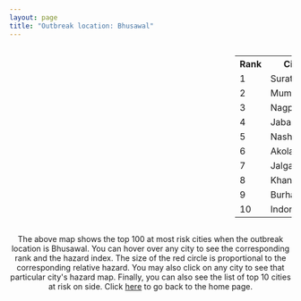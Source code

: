 ```yaml
---
layout: page
title: "Outbreak location: Bhusawal"
---
```

<div style="width: 100%; overflow: auto;">
<div style="width: 75%; float: left;">
<div id="mapid">
<script src="https://buda-magenta.github.io/hazard_map/load_map.js"></script>

<script>
var marker_outbreak = L.marker([20.993276, 75.839983],{"autoPan": true}).addTo(map); marker_outbreak.bindTooltip("Bhusawal").openTooltip();

var circle_1 = L.circle([21.170200, 72.831100], {"pane": "markerPane", "color": "red", "fill": true, "fillOpacity": 0.2, "fillRule": "evenodd", "lineCap": "round", "lineJoin": "round", "opacity": 1.0, "radius": 62291, "stroke": true, "weight": 3}).addTo(map);
circle_1.bindTooltip("Surat<br>rank: 1<br>hazard index: 0.062291")
circle_1.bindPopup('<a href="https://buda-magenta.github.io/hazard_map/Surat">Surat</a>')

var circle_2 = L.circle([19.075990, 72.877393], {"pane": "markerPane", "color": "red", "fill": true, "fillOpacity": 0.2, "fillRule": "evenodd", "lineCap": "round", "lineJoin": "round", "opacity": 1.0, "radius": 42933, "stroke": true, "weight": 3}).addTo(map);
circle_2.bindTooltip("Mumbai<br>rank: 2<br>hazard index: 0.042934")
circle_2.bindPopup('<a href="https://buda-magenta.github.io/hazard_map/Mumbai">Mumbai</a>')

var circle_3 = L.circle([21.149813, 79.082056], {"pane": "markerPane", "color": "red", "fill": true, "fillOpacity": 0.2, "fillRule": "evenodd", "lineCap": "round", "lineJoin": "round", "opacity": 1.0, "radius": 30026, "stroke": true, "weight": 3}).addTo(map);
circle_3.bindTooltip("Nagpur<br>rank: 3<br>hazard index: 0.030026")
circle_3.bindPopup('<a href="https://buda-magenta.github.io/hazard_map/Nagpur">Nagpur</a>')

var circle_4 = L.circle([23.160894, 79.949770], {"pane": "markerPane", "color": "red", "fill": true, "fillOpacity": 0.2, "fillRule": "evenodd", "lineCap": "round", "lineJoin": "round", "opacity": 1.0, "radius": 23343, "stroke": true, "weight": 3}).addTo(map);
circle_4.bindTooltip("Jabalpur<br>rank: 4<br>hazard index: 0.023343")
circle_4.bindPopup('<a href="https://buda-magenta.github.io/hazard_map/Jabalpur">Jabalpur</a>')

var circle_5 = L.circle([20.011247, 73.790236], {"pane": "markerPane", "color": "red", "fill": true, "fillOpacity": 0.2, "fillRule": "evenodd", "lineCap": "round", "lineJoin": "round", "opacity": 1.0, "radius": 21368, "stroke": true, "weight": 3}).addTo(map);
circle_5.bindTooltip("Nashik<br>rank: 5<br>hazard index: 0.021369")
circle_5.bindPopup('<a href="https://buda-magenta.github.io/hazard_map/Nashik">Nashik</a>')

var circle_6 = L.circle([20.761862, 77.192172], {"pane": "markerPane", "color": "red", "fill": true, "fillOpacity": 0.2, "fillRule": "evenodd", "lineCap": "round", "lineJoin": "round", "opacity": 1.0, "radius": 21257, "stroke": true, "weight": 3}).addTo(map);
circle_6.bindTooltip("Akola<br>rank: 6<br>hazard index: 0.021258")
circle_6.bindPopup('<a href="https://buda-magenta.github.io/hazard_map/Akola">Akola</a>')

var circle_7 = L.circle([20.843512, 75.525927], {"pane": "markerPane", "color": "red", "fill": true, "fillOpacity": 0.2, "fillRule": "evenodd", "lineCap": "round", "lineJoin": "round", "opacity": 1.0, "radius": 17505, "stroke": true, "weight": 3}).addTo(map);
circle_7.bindTooltip("Jalgaon<br>rank: 7<br>hazard index: 0.017505")
circle_7.bindPopup('<a href="https://buda-magenta.github.io/hazard_map/Jalgaon">Jalgaon</a>')

var circle_8 = L.circle([21.977864, 76.568828], {"pane": "markerPane", "color": "red", "fill": true, "fillOpacity": 0.2, "fillRule": "evenodd", "lineCap": "round", "lineJoin": "round", "opacity": 1.0, "radius": 17032, "stroke": true, "weight": 3}).addTo(map);
circle_8.bindTooltip("Khandwa<br>rank: 8<br>hazard index: 0.017033")
circle_8.bindPopup('<a href="https://buda-magenta.github.io/hazard_map/Khandwa">Khandwa</a>')

var circle_9 = L.circle([26.269722, 82.994425], {"pane": "markerPane", "color": "red", "fill": true, "fillOpacity": 0.2, "fillRule": "evenodd", "lineCap": "round", "lineJoin": "round", "opacity": 1.0, "radius": 15875, "stroke": true, "weight": 3}).addTo(map);
circle_9.bindTooltip("Burhanpur<br>rank: 9<br>hazard index: 0.015875")
circle_9.bindPopup('<a href="https://buda-magenta.github.io/hazard_map/Burhanpur">Burhanpur</a>')

var circle_10 = L.circle([22.720362, 75.868200], {"pane": "markerPane", "color": "red", "fill": true, "fillOpacity": 0.2, "fillRule": "evenodd", "lineCap": "round", "lineJoin": "round", "opacity": 1.0, "radius": 13903, "stroke": true, "weight": 3}).addTo(map);
circle_10.bindTooltip("Indore<br>rank: 10<br>hazard index: 0.013904")
circle_10.bindPopup('<a href="https://buda-magenta.github.io/hazard_map/Indore">Indore</a>')

var circle_11 = L.circle([18.521428, 73.854454], {"pane": "markerPane", "color": "red", "fill": true, "fillOpacity": 0.2, "fillRule": "evenodd", "lineCap": "round", "lineJoin": "round", "opacity": 1.0, "radius": 12588, "stroke": true, "weight": 3}).addTo(map);
circle_11.bindTooltip("Pune<br>rank: 11<br>hazard index: 0.012589")
circle_11.bindPopup('<a href="https://buda-magenta.github.io/hazard_map/Pune">Pune</a>')

var circle_12 = L.circle([20.030976, 79.358139], {"pane": "markerPane", "color": "red", "fill": true, "fillOpacity": 0.2, "fillRule": "evenodd", "lineCap": "round", "lineJoin": "round", "opacity": 1.0, "radius": 11111, "stroke": true, "weight": 3}).addTo(map);
circle_12.bindTooltip("Chandrapur<br>rank: 12<br>hazard index: 0.011111")
circle_12.bindPopup('<a href="https://buda-magenta.github.io/hazard_map/Chandrapur">Chandrapur</a>')

var circle_13 = L.circle([19.877263, 75.339024], {"pane": "markerPane", "color": "red", "fill": true, "fillOpacity": 0.2, "fillRule": "evenodd", "lineCap": "round", "lineJoin": "round", "opacity": 1.0, "radius": 8333, "stroke": true, "weight": 3}).addTo(map);
circle_13.bindTooltip("Aurangabad<br>rank: 13<br>hazard index: 0.008333")
circle_13.bindPopup('<a href="https://buda-magenta.github.io/hazard_map/Aurangabad">Aurangabad</a>')

var circle_14 = L.circle([21.154541, 77.644296], {"pane": "markerPane", "color": "red", "fill": true, "fillOpacity": 0.2, "fillRule": "evenodd", "lineCap": "round", "lineJoin": "round", "opacity": 1.0, "radius": 6972, "stroke": true, "weight": 3}).addTo(map);
circle_14.bindTooltip("Amravati<br>rank: 14<br>hazard index: 0.006972")
circle_14.bindPopup('<a href="https://buda-magenta.github.io/hazard_map/Amravati">Amravati</a>')

var circle_15 = L.circle([25.438130, 81.833800], {"pane": "markerPane", "color": "red", "fill": true, "fillOpacity": 0.2, "fillRule": "evenodd", "lineCap": "round", "lineJoin": "round", "opacity": 1.0, "radius": 6021, "stroke": true, "weight": 3}).addTo(map);
circle_15.bindTooltip("Allahabad<br>rank: 15<br>hazard index: 0.006022")
circle_15.bindPopup('<a href="https://buda-magenta.github.io/hazard_map/Allahabad">Allahabad</a>')

var circle_16 = L.circle([28.651718, 77.221939], {"pane": "markerPane", "color": "red", "fill": true, "fillOpacity": 0.2, "fillRule": "evenodd", "lineCap": "round", "lineJoin": "round", "opacity": 1.0, "radius": 5706, "stroke": true, "weight": 3}).addTo(map);
circle_16.bindTooltip("Delhi<br>rank: 16<br>hazard index: 0.005707")
circle_16.bindPopup('<a href="https://buda-magenta.github.io/hazard_map/Delhi">Delhi</a>')

var circle_17 = L.circle([19.194329, 72.970178], {"pane": "markerPane", "color": "red", "fill": true, "fillOpacity": 0.2, "fillRule": "evenodd", "lineCap": "round", "lineJoin": "round", "opacity": 1.0, "radius": 4777, "stroke": true, "weight": 3}).addTo(map);
circle_17.bindTooltip("Thane<br>rank: 17<br>hazard index: 0.004777")
circle_17.bindPopup('<a href="https://buda-magenta.github.io/hazard_map/Thane">Thane</a>')

var circle_18 = L.circle([22.297314, 73.194257], {"pane": "markerPane", "color": "red", "fill": true, "fillOpacity": 0.2, "fillRule": "evenodd", "lineCap": "round", "lineJoin": "round", "opacity": 1.0, "radius": 4075, "stroke": true, "weight": 3}).addTo(map);
circle_18.bindTooltip("Vadodara<br>rank: 18<br>hazard index: 0.004075")
circle_18.bindPopup('<a href="https://buda-magenta.github.io/hazard_map/Vadodara">Vadodara</a>')

var circle_19 = L.circle([20.825623, 78.613146], {"pane": "markerPane", "color": "red", "fill": true, "fillOpacity": 0.2, "fillRule": "evenodd", "lineCap": "round", "lineJoin": "round", "opacity": 1.0, "radius": 4032, "stroke": true, "weight": 3}).addTo(map);
circle_19.bindTooltip("Wardha<br>rank: 19<br>hazard index: 0.004033")
circle_19.bindPopup('<a href="https://buda-magenta.github.io/hazard_map/Wardha">Wardha</a>')

var circle_20 = L.circle([25.531031, 78.652689], {"pane": "markerPane", "color": "red", "fill": true, "fillOpacity": 0.2, "fillRule": "evenodd", "lineCap": "round", "lineJoin": "round", "opacity": 1.0, "radius": 3843, "stroke": true, "weight": 3}).addTo(map);
circle_20.bindTooltip("Jhansi<br>rank: 20<br>hazard index: 0.003843")
circle_20.bindPopup('<a href="https://buda-magenta.github.io/hazard_map/Jhansi">Jhansi</a>')

var circle_21 = L.circle([18.627929, 73.800983], {"pane": "markerPane", "color": "red", "fill": true, "fillOpacity": 0.2, "fillRule": "evenodd", "lineCap": "round", "lineJoin": "round", "opacity": 1.0, "radius": 3666, "stroke": true, "weight": 3}).addTo(map);
circle_21.bindTooltip("Pimpri Chinchwad<br>rank: 21<br>hazard index: 0.003667")
circle_21.bindPopup('<a href="https://buda-magenta.github.io/hazard_map/Pimpri_Chinchwad">Pimpri Chinchwad</a>')

var circle_22 = L.circle([20.259399, 76.976203], {"pane": "markerPane", "color": "red", "fill": true, "fillOpacity": 0.2, "fillRule": "evenodd", "lineCap": "round", "lineJoin": "round", "opacity": 1.0, "radius": 3340, "stroke": true, "weight": 3}).addTo(map);
circle_22.bindTooltip("Malegaon<br>rank: 22<br>hazard index: 0.003340")
circle_22.bindPopup('<a href="https://buda-magenta.github.io/hazard_map/Malegaon">Malegaon</a>')

var circle_23 = L.circle([23.021624, 72.579707], {"pane": "markerPane", "color": "red", "fill": true, "fillOpacity": 0.2, "fillRule": "evenodd", "lineCap": "round", "lineJoin": "round", "opacity": 1.0, "radius": 2996, "stroke": true, "weight": 3}).addTo(map);
circle_23.bindTooltip("Ahmedabad<br>rank: 23<br>hazard index: 0.002997")
circle_23.bindPopup('<a href="https://buda-magenta.github.io/hazard_map/Ahmedabad">Ahmedabad</a>')

var circle_24 = L.circle([22.541418, 88.357691], {"pane": "markerPane", "color": "red", "fill": true, "fillOpacity": 0.2, "fillRule": "evenodd", "lineCap": "round", "lineJoin": "round", "opacity": 1.0, "radius": 2456, "stroke": true, "weight": 3}).addTo(map);
circle_24.bindTooltip("Kolkata<br>rank: 24<br>hazard index: 0.002457")
circle_24.bindPopup('<a href="https://buda-magenta.github.io/hazard_map/Kolkata">Kolkata</a>')

var circle_25 = L.circle([19.918233, 75.868625], {"pane": "markerPane", "color": "red", "fill": true, "fillOpacity": 0.2, "fillRule": "evenodd", "lineCap": "round", "lineJoin": "round", "opacity": 1.0, "radius": 2303, "stroke": true, "weight": 3}).addTo(map);
circle_25.bindTooltip("Jalna<br>rank: 25<br>hazard index: 0.002304")
circle_25.bindPopup('<a href="https://buda-magenta.github.io/hazard_map/Jalna">Jalna</a>')

var circle_26 = L.circle([21.365999, 74.284004], {"pane": "markerPane", "color": "red", "fill": true, "fillOpacity": 0.2, "fillRule": "evenodd", "lineCap": "round", "lineJoin": "round", "opacity": 1.0, "radius": 2061, "stroke": true, "weight": 3}).addTo(map);
circle_26.bindTooltip("Nandurbar<br>rank: 26<br>hazard index: 0.002061")
circle_26.bindPopup('<a href="https://buda-magenta.github.io/hazard_map/Nandurbar">Nandurbar</a>')

var circle_27 = L.circle([25.335649, 83.007629], {"pane": "markerPane", "color": "red", "fill": true, "fillOpacity": 0.2, "fillRule": "evenodd", "lineCap": "round", "lineJoin": "round", "opacity": 1.0, "radius": 1959, "stroke": true, "weight": 3}).addTo(map);
circle_27.bindTooltip("Varanasi<br>rank: 27<br>hazard index: 0.001960")
circle_27.bindPopup('<a href="https://buda-magenta.github.io/hazard_map/Varanasi">Varanasi</a>')

var circle_28 = L.circle([23.258486, 77.401989], {"pane": "markerPane", "color": "red", "fill": true, "fillOpacity": 0.2, "fillRule": "evenodd", "lineCap": "round", "lineJoin": "round", "opacity": 1.0, "radius": 1880, "stroke": true, "weight": 3}).addTo(map);
circle_28.bindTooltip("Bhopal<br>rank: 28<br>hazard index: 0.001881")
circle_28.bindPopup('<a href="https://buda-magenta.github.io/hazard_map/Bhopal">Bhopal</a>')

var circle_29 = L.circle([24.500000, 81.000000], {"pane": "markerPane", "color": "red", "fill": true, "fillOpacity": 0.2, "fillRule": "evenodd", "lineCap": "round", "lineJoin": "round", "opacity": 1.0, "radius": 1582, "stroke": true, "weight": 3}).addTo(map);
circle_29.bindTooltip("Satna<br>rank: 29<br>hazard index: 0.001583")
circle_29.bindPopup('<a href="https://buda-magenta.github.io/hazard_map/Satna">Satna</a>')

var circle_30 = L.circle([21.237947, 81.633683], {"pane": "markerPane", "color": "red", "fill": true, "fillOpacity": 0.2, "fillRule": "evenodd", "lineCap": "round", "lineJoin": "round", "opacity": 1.0, "radius": 1421, "stroke": true, "weight": 3}).addTo(map);
circle_30.bindTooltip("Raipur<br>rank: 30<br>hazard index: 0.001421")
circle_30.bindPopup('<a href="https://buda-magenta.github.io/hazard_map/Raipur">Raipur</a>')

var circle_31 = L.circle([20.952407, 72.932383], {"pane": "markerPane", "color": "red", "fill": true, "fillOpacity": 0.2, "fillRule": "evenodd", "lineCap": "round", "lineJoin": "round", "opacity": 1.0, "radius": 1174, "stroke": true, "weight": 3}).addTo(map);
circle_31.bindTooltip("Navsari<br>rank: 31<br>hazard index: 0.001175")
circle_31.bindPopup('<a href="https://buda-magenta.github.io/hazard_map/Navsari">Navsari</a>')

var circle_32 = L.circle([21.818774, 75.606458], {"pane": "markerPane", "color": "red", "fill": true, "fillOpacity": 0.2, "fillRule": "evenodd", "lineCap": "round", "lineJoin": "round", "opacity": 1.0, "radius": 1103, "stroke": true, "weight": 3}).addTo(map);
circle_32.bindTooltip("Khargone<br>rank: 32<br>hazard index: 0.001103")
circle_32.bindPopup('<a href="https://buda-magenta.github.io/hazard_map/Khargone">Khargone</a>')

var circle_33 = L.circle([25.609324, 85.123525], {"pane": "markerPane", "color": "red", "fill": true, "fillOpacity": 0.2, "fillRule": "evenodd", "lineCap": "round", "lineJoin": "round", "opacity": 1.0, "radius": 1094, "stroke": true, "weight": 3}).addTo(map);
circle_33.bindTooltip("Patna<br>rank: 33<br>hazard index: 0.001095")
circle_33.bindPopup('<a href="https://buda-magenta.github.io/hazard_map/Patna">Patna</a>')

var circle_34 = L.circle([20.432402, 73.141172], {"pane": "markerPane", "color": "red", "fill": true, "fillOpacity": 0.2, "fillRule": "evenodd", "lineCap": "round", "lineJoin": "round", "opacity": 1.0, "radius": 954, "stroke": true, "weight": 3}).addTo(map);
circle_34.bindTooltip("Valsad<br>rank: 34<br>hazard index: 0.000954")
circle_34.bindPopup('<a href="https://buda-magenta.github.io/hazard_map/Valsad">Valsad</a>')

var circle_35 = L.circle([19.439885, 72.880383], {"pane": "markerPane", "color": "red", "fill": true, "fillOpacity": 0.2, "fillRule": "evenodd", "lineCap": "round", "lineJoin": "round", "opacity": 1.0, "radius": 831, "stroke": true, "weight": 3}).addTo(map);
circle_35.bindTooltip("Vasai<br>rank: 35<br>hazard index: 0.000832")
circle_35.bindPopup('<a href="https://buda-magenta.github.io/hazard_map/Vasai">Vasai</a>')

var circle_36 = L.circle([19.169335, 77.311013], {"pane": "markerPane", "color": "red", "fill": true, "fillOpacity": 0.2, "fillRule": "evenodd", "lineCap": "round", "lineJoin": "round", "opacity": 1.0, "radius": 830, "stroke": true, "weight": 3}).addTo(map);
circle_36.bindTooltip("Nanded Waghala<br>rank: 36<br>hazard index: 0.000830")
circle_36.bindPopup('<a href="https://buda-magenta.github.io/hazard_map/Nanded_Waghala">Nanded Waghala</a>')

var circle_37 = L.circle([26.148658, 85.340013], {"pane": "markerPane", "color": "red", "fill": true, "fillOpacity": 0.2, "fillRule": "evenodd", "lineCap": "round", "lineJoin": "round", "opacity": 1.0, "radius": 752, "stroke": true, "weight": 3}).addTo(map);
circle_37.bindTooltip("Muzaffarpur<br>rank: 37<br>hazard index: 0.000752")
circle_37.bindPopup('<a href="https://buda-magenta.github.io/hazard_map/Muzaffarpur">Muzaffarpur</a>')

var circle_38 = L.circle([27.175255, 78.009816], {"pane": "markerPane", "color": "red", "fill": true, "fillOpacity": 0.2, "fillRule": "evenodd", "lineCap": "round", "lineJoin": "round", "opacity": 1.0, "radius": 746, "stroke": true, "weight": 3}).addTo(map);
circle_38.bindTooltip("Agra<br>rank: 38<br>hazard index: 0.000747")
circle_38.bindPopup('<a href="https://buda-magenta.github.io/hazard_map/Agra">Agra</a>')

var circle_39 = L.circle([21.145629, 80.268387], {"pane": "markerPane", "color": "red", "fill": true, "fillOpacity": 0.2, "fillRule": "evenodd", "lineCap": "round", "lineJoin": "round", "opacity": 1.0, "radius": 613, "stroke": true, "weight": 3}).addTo(map);
circle_39.bindTooltip("Gondiya<br>rank: 39<br>hazard index: 0.000613")
circle_39.bindPopup('<a href="https://buda-magenta.github.io/hazard_map/Gondiya">Gondiya</a>')

var circle_40 = L.circle([19.250000, 74.750000], {"pane": "markerPane", "color": "red", "fill": true, "fillOpacity": 0.2, "fillRule": "evenodd", "lineCap": "round", "lineJoin": "round", "opacity": 1.0, "radius": 607, "stroke": true, "weight": 3}).addTo(map);
circle_40.bindTooltip("Ahmadnagar<br>rank: 40<br>hazard index: 0.000607")
circle_40.bindPopup('<a href="https://buda-magenta.github.io/hazard_map/Ahmadnagar">Ahmadnagar</a>')

var circle_41 = L.circle([20.266777, 85.843559], {"pane": "markerPane", "color": "red", "fill": true, "fillOpacity": 0.2, "fillRule": "evenodd", "lineCap": "round", "lineJoin": "round", "opacity": 1.0, "radius": 574, "stroke": true, "weight": 3}).addTo(map);
circle_41.bindTooltip("Bhubaneswar<br>rank: 41<br>hazard index: 0.000574")
circle_41.bindPopup('<a href="https://buda-magenta.github.io/hazard_map/Bhubaneswar">Bhubaneswar</a>')

var circle_42 = L.circle([19.290314, 76.602903], {"pane": "markerPane", "color": "red", "fill": true, "fillOpacity": 0.2, "fillRule": "evenodd", "lineCap": "round", "lineJoin": "round", "opacity": 1.0, "radius": 553, "stroke": true, "weight": 3}).addTo(map);
circle_42.bindTooltip("Parbhani<br>rank: 42<br>hazard index: 0.000553")
circle_42.bindPopup('<a href="https://buda-magenta.github.io/hazard_map/Parbhani">Parbhani</a>')

var circle_43 = L.circle([21.771884, 72.141645], {"pane": "markerPane", "color": "red", "fill": true, "fillOpacity": 0.2, "fillRule": "evenodd", "lineCap": "round", "lineJoin": "round", "opacity": 1.0, "radius": 552, "stroke": true, "weight": 3}).addTo(map);
circle_43.bindTooltip("Bhavnagar<br>rank: 43<br>hazard index: 0.000553")
circle_43.bindPopup('<a href="https://buda-magenta.github.io/hazard_map/Bhavnagar">Bhavnagar</a>')

var circle_44 = L.circle([19.261944, 73.194760], {"pane": "markerPane", "color": "red", "fill": true, "fillOpacity": 0.2, "fillRule": "evenodd", "lineCap": "round", "lineJoin": "round", "opacity": 1.0, "radius": 539, "stroke": true, "weight": 3}).addTo(map);
circle_44.bindTooltip("Ulhas Nagar<br>rank: 44<br>hazard index: 0.000539")
circle_44.bindPopup('<a href="https://buda-magenta.github.io/hazard_map/Ulhas_Nagar">Ulhas Nagar</a>')

var circle_45 = L.circle([19.794750, 75.077922], {"pane": "markerPane", "color": "red", "fill": true, "fillOpacity": 0.2, "fillRule": "evenodd", "lineCap": "round", "lineJoin": "round", "opacity": 1.0, "radius": 532, "stroke": true, "weight": 3}).addTo(map);
circle_45.bindTooltip("Gangapur<br>rank: 45<br>hazard index: 0.000532")
circle_45.bindPopup('<a href="https://buda-magenta.github.io/hazard_map/Gangapur">Gangapur</a>')

var circle_46 = L.circle([26.203725, 78.157363], {"pane": "markerPane", "color": "red", "fill": true, "fillOpacity": 0.2, "fillRule": "evenodd", "lineCap": "round", "lineJoin": "round", "opacity": 1.0, "radius": 498, "stroke": true, "weight": 3}).addTo(map);
circle_46.bindTooltip("Gwalior<br>rank: 46<br>hazard index: 0.000498")
circle_46.bindPopup('<a href="https://buda-magenta.github.io/hazard_map/Gwalior">Gwalior</a>')

var circle_47 = L.circle([15.398403, 73.812918], {"pane": "markerPane", "color": "red", "fill": true, "fillOpacity": 0.2, "fillRule": "evenodd", "lineCap": "round", "lineJoin": "round", "opacity": 1.0, "radius": 493, "stroke": true, "weight": 3}).addTo(map);
circle_47.bindTooltip("Vasco Da Gama<br>rank: 47<br>hazard index: 0.000494")
circle_47.bindPopup('<a href="https://buda-magenta.github.io/hazard_map/Vasco_Da_Gama">Vasco Da Gama</a>')

var circle_48 = L.circle([23.480592, 74.917790], {"pane": "markerPane", "color": "red", "fill": true, "fillOpacity": 0.2, "fillRule": "evenodd", "lineCap": "round", "lineJoin": "round", "opacity": 1.0, "radius": 489, "stroke": true, "weight": 3}).addTo(map);
circle_48.bindTooltip("Ratlam<br>rank: 48<br>hazard index: 0.000490")
circle_48.bindPopup('<a href="https://buda-magenta.github.io/hazard_map/Ratlam">Ratlam</a>')

var circle_49 = L.circle([12.979120, 77.591300], {"pane": "markerPane", "color": "red", "fill": true, "fillOpacity": 0.2, "fillRule": "evenodd", "lineCap": "round", "lineJoin": "round", "opacity": 1.0, "radius": 482, "stroke": true, "weight": 3}).addTo(map);
circle_49.bindTooltip("Bangalore<br>rank: 49<br>hazard index: 0.000483")
circle_49.bindPopup('<a href="https://buda-magenta.github.io/hazard_map/Bangalore">Bangalore</a>')

var circle_50 = L.circle([25.623400, 85.041700], {"pane": "markerPane", "color": "red", "fill": true, "fillOpacity": 0.2, "fillRule": "evenodd", "lineCap": "round", "lineJoin": "round", "opacity": 1.0, "radius": 458, "stroke": true, "weight": 3}).addTo(map);
circle_50.bindTooltip("Dinapur Nizamat<br>rank: 50<br>hazard index: 0.000459")
circle_50.bindPopup('<a href="https://buda-magenta.github.io/hazard_map/Dinapur_Nizamat">Dinapur Nizamat</a>')

var circle_51 = L.circle([24.197443, 82.666145], {"pane": "markerPane", "color": "red", "fill": true, "fillOpacity": 0.2, "fillRule": "evenodd", "lineCap": "round", "lineJoin": "round", "opacity": 1.0, "radius": 445, "stroke": true, "weight": 3}).addTo(map);
circle_51.bindTooltip("Singrauli<br>rank: 51<br>hazard index: 0.000446")
circle_51.bindPopup('<a href="https://buda-magenta.github.io/hazard_map/Singrauli">Singrauli</a>')

var circle_52 = L.circle([23.174597, 75.785142], {"pane": "markerPane", "color": "red", "fill": true, "fillOpacity": 0.2, "fillRule": "evenodd", "lineCap": "round", "lineJoin": "round", "opacity": 1.0, "radius": 424, "stroke": true, "weight": 3}).addTo(map);
circle_52.bindTooltip("Ujjain<br>rank: 52<br>hazard index: 0.000424")
circle_52.bindPopup('<a href="https://buda-magenta.github.io/hazard_map/Ujjain">Ujjain</a>')

var circle_53 = L.circle([17.388786, 78.461065], {"pane": "markerPane", "color": "red", "fill": true, "fillOpacity": 0.2, "fillRule": "evenodd", "lineCap": "round", "lineJoin": "round", "opacity": 1.0, "radius": 422, "stroke": true, "weight": 3}).addTo(map);
circle_53.bindTooltip("Hyderabad<br>rank: 53<br>hazard index: 0.000423")
circle_53.bindPopup('<a href="https://buda-magenta.github.io/hazard_map/Hyderabad">Hyderabad</a>')

var circle_54 = L.circle([26.460914, 80.321759], {"pane": "markerPane", "color": "red", "fill": true, "fillOpacity": 0.2, "fillRule": "evenodd", "lineCap": "round", "lineJoin": "round", "opacity": 1.0, "radius": 420, "stroke": true, "weight": 3}).addTo(map);
circle_54.bindTooltip("Kanpur<br>rank: 54<br>hazard index: 0.000421")
circle_54.bindPopup('<a href="https://buda-magenta.github.io/hazard_map/Kanpur">Kanpur</a>')

var circle_55 = L.circle([26.838100, 80.934600], {"pane": "markerPane", "color": "red", "fill": true, "fillOpacity": 0.2, "fillRule": "evenodd", "lineCap": "round", "lineJoin": "round", "opacity": 1.0, "radius": 419, "stroke": true, "weight": 3}).addTo(map);
circle_55.bindTooltip("Lucknow<br>rank: 55<br>hazard index: 0.000419")
circle_55.bindPopup('<a href="https://buda-magenta.github.io/hazard_map/Lucknow">Lucknow</a>')

var circle_56 = L.circle([27.209822, 79.048137], {"pane": "markerPane", "color": "red", "fill": true, "fillOpacity": 0.2, "fillRule": "evenodd", "lineCap": "round", "lineJoin": "round", "opacity": 1.0, "radius": 408, "stroke": true, "weight": 3}).addTo(map);
circle_56.bindTooltip("Mainpuri<br>rank: 56<br>hazard index: 0.000409")
circle_56.bindPopup('<a href="https://buda-magenta.github.io/hazard_map/Mainpuri">Mainpuri</a>')

var circle_57 = L.circle([26.671329, 83.364583], {"pane": "markerPane", "color": "red", "fill": true, "fillOpacity": 0.2, "fillRule": "evenodd", "lineCap": "round", "lineJoin": "round", "opacity": 1.0, "radius": 381, "stroke": true, "weight": 3}).addTo(map);
circle_57.bindTooltip("Gorakhpur<br>rank: 57<br>hazard index: 0.000381")
circle_57.bindPopup('<a href="https://buda-magenta.github.io/hazard_map/Gorakhpur">Gorakhpur</a>')

var circle_58 = L.circle([18.761516, 79.478785], {"pane": "markerPane", "color": "red", "fill": true, "fillOpacity": 0.2, "fillRule": "evenodd", "lineCap": "round", "lineJoin": "round", "opacity": 1.0, "radius": 374, "stroke": true, "weight": 3}).addTo(map);
circle_58.bindTooltip("Ramagundam<br>rank: 58<br>hazard index: 0.000374")
circle_58.bindPopup('<a href="https://buda-magenta.github.io/hazard_map/Ramagundam">Ramagundam</a>')

var circle_59 = L.circle([21.199035, 81.397955], {"pane": "markerPane", "color": "red", "fill": true, "fillOpacity": 0.2, "fillRule": "evenodd", "lineCap": "round", "lineJoin": "round", "opacity": 1.0, "radius": 368, "stroke": true, "weight": 3}).addTo(map);
circle_59.bindTooltip("Durg<br>rank: 59<br>hazard index: 0.000369")
circle_59.bindPopup('<a href="https://buda-magenta.github.io/hazard_map/Durg">Durg</a>')

var circle_60 = L.circle([20.475195, 78.742396], {"pane": "markerPane", "color": "red", "fill": true, "fillOpacity": 0.2, "fillRule": "evenodd", "lineCap": "round", "lineJoin": "round", "opacity": 1.0, "radius": 363, "stroke": true, "weight": 3}).addTo(map);
circle_60.bindTooltip("Hinganghat<br>rank: 60<br>hazard index: 0.000363")
circle_60.bindPopup('<a href="https://buda-magenta.github.io/hazard_map/Hinganghat">Hinganghat</a>')

var circle_61 = L.circle([23.000000, 76.166667], {"pane": "markerPane", "color": "red", "fill": true, "fillOpacity": 0.2, "fillRule": "evenodd", "lineCap": "round", "lineJoin": "round", "opacity": 1.0, "radius": 354, "stroke": true, "weight": 3}).addTo(map);
circle_61.bindTooltip("Dewas<br>rank: 61<br>hazard index: 0.000354")
circle_61.bindPopup('<a href="https://buda-magenta.github.io/hazard_map/Dewas">Dewas</a>')

var circle_62 = L.circle([22.801519, 86.202958], {"pane": "markerPane", "color": "red", "fill": true, "fillOpacity": 0.2, "fillRule": "evenodd", "lineCap": "round", "lineJoin": "round", "opacity": 1.0, "radius": 353, "stroke": true, "weight": 3}).addTo(map);
circle_62.bindTooltip("Jamshedpur<br>rank: 62<br>hazard index: 0.000354")
circle_62.bindPopup('<a href="https://buda-magenta.github.io/hazard_map/Jamshedpur">Jamshedpur</a>')

var circle_63 = L.circle([21.879616, 77.875681], {"pane": "markerPane", "color": "red", "fill": true, "fillOpacity": 0.2, "fillRule": "evenodd", "lineCap": "round", "lineJoin": "round", "opacity": 1.0, "radius": 347, "stroke": true, "weight": 3}).addTo(map);
circle_63.bindTooltip("Betul<br>rank: 63<br>hazard index: 0.000347")
circle_63.bindPopup('<a href="https://buda-magenta.github.io/hazard_map/Betul">Betul</a>')

var circle_64 = L.circle([23.833962, 80.392456], {"pane": "markerPane", "color": "red", "fill": true, "fillOpacity": 0.2, "fillRule": "evenodd", "lineCap": "round", "lineJoin": "round", "opacity": 1.0, "radius": 344, "stroke": true, "weight": 3}).addTo(map);
circle_64.bindTooltip("Murwara<br>rank: 64<br>hazard index: 0.000345")
circle_64.bindPopup('<a href="https://buda-magenta.github.io/hazard_map/Murwara">Murwara</a>')

var circle_65 = L.circle([21.750000, 73.000000], {"pane": "markerPane", "color": "red", "fill": true, "fillOpacity": 0.2, "fillRule": "evenodd", "lineCap": "round", "lineJoin": "round", "opacity": 1.0, "radius": 341, "stroke": true, "weight": 3}).addTo(map);
circle_65.bindTooltip("Bharuch<br>rank: 65<br>hazard index: 0.000342")
circle_65.bindPopup('<a href="https://buda-magenta.github.io/hazard_map/Bharuch">Bharuch</a>')

var circle_66 = L.circle([22.689507, 72.871520], {"pane": "markerPane", "color": "red", "fill": true, "fillOpacity": 0.2, "fillRule": "evenodd", "lineCap": "round", "lineJoin": "round", "opacity": 1.0, "radius": 341, "stroke": true, "weight": 3}).addTo(map);
circle_66.bindTooltip("Nadiad<br>rank: 66<br>hazard index: 0.000341")
circle_66.bindPopup('<a href="https://buda-magenta.github.io/hazard_map/Nadiad">Nadiad</a>')

var circle_67 = L.circle([22.558499, 72.962563], {"pane": "markerPane", "color": "red", "fill": true, "fillOpacity": 0.2, "fillRule": "evenodd", "lineCap": "round", "lineJoin": "round", "opacity": 1.0, "radius": 318, "stroke": true, "weight": 3}).addTo(map);
circle_67.bindTooltip("Anand<br>rank: 67<br>hazard index: 0.000319")
circle_67.bindPopup('<a href="https://buda-magenta.github.io/hazard_map/Anand">Anand</a>')

var circle_68 = L.circle([19.143607, 73.295535], {"pane": "markerPane", "color": "red", "fill": true, "fillOpacity": 0.2, "fillRule": "evenodd", "lineCap": "round", "lineJoin": "round", "opacity": 1.0, "radius": 313, "stroke": true, "weight": 3}).addTo(map);
circle_68.bindTooltip("Ambarnath<br>rank: 68<br>hazard index: 0.000313")
circle_68.bindPopup('<a href="https://buda-magenta.github.io/hazard_map/Ambarnath">Ambarnath</a>')

var circle_69 = L.circle([13.083694, 80.270186], {"pane": "markerPane", "color": "red", "fill": true, "fillOpacity": 0.2, "fillRule": "evenodd", "lineCap": "round", "lineJoin": "round", "opacity": 1.0, "radius": 310, "stroke": true, "weight": 3}).addTo(map);
circle_69.bindTooltip("Chennai<br>rank: 69<br>hazard index: 0.000310")
circle_69.bindPopup('<a href="https://buda-magenta.github.io/hazard_map/Chennai">Chennai</a>')

var circle_70 = L.circle([20.972740, 80.691555], {"pane": "markerPane", "color": "red", "fill": true, "fillOpacity": 0.2, "fillRule": "evenodd", "lineCap": "round", "lineJoin": "round", "opacity": 1.0, "radius": 306, "stroke": true, "weight": 3}).addTo(map);
circle_70.bindTooltip("Rajnandgaon<br>rank: 70<br>hazard index: 0.000306")
circle_70.bindPopup('<a href="https://buda-magenta.github.io/hazard_map/Rajnandgaon">Rajnandgaon</a>')

var circle_71 = L.circle([25.280733, 83.125128], {"pane": "markerPane", "color": "red", "fill": true, "fillOpacity": 0.2, "fillRule": "evenodd", "lineCap": "round", "lineJoin": "round", "opacity": 1.0, "radius": 300, "stroke": true, "weight": 3}).addTo(map);
circle_71.bindTooltip("Mughal Sarai<br>rank: 71<br>hazard index: 0.000300")
circle_71.bindPopup('<a href="https://buda-magenta.github.io/hazard_map/Mughal_Sarai">Mughal Sarai</a>')

var circle_72 = L.circle([17.849907, 75.276320], {"pane": "markerPane", "color": "red", "fill": true, "fillOpacity": 0.2, "fillRule": "evenodd", "lineCap": "round", "lineJoin": "round", "opacity": 1.0, "radius": 264, "stroke": true, "weight": 3}).addTo(map);
circle_72.bindTooltip("Solapur<br>rank: 72<br>hazard index: 0.000265")
circle_72.bindPopup('<a href="https://buda-magenta.github.io/hazard_map/Solapur">Solapur</a>')

var circle_73 = L.circle([25.562071, 84.015672], {"pane": "markerPane", "color": "red", "fill": true, "fillOpacity": 0.2, "fillRule": "evenodd", "lineCap": "round", "lineJoin": "round", "opacity": 1.0, "radius": 262, "stroke": true, "weight": 3}).addTo(map);
circle_73.bindTooltip("Buxar<br>rank: 73<br>hazard index: 0.000262")
circle_73.bindPopup('<a href="https://buda-magenta.github.io/hazard_map/Buxar">Buxar</a>')

var circle_74 = L.circle([19.295200, 72.854400], {"pane": "markerPane", "color": "red", "fill": true, "fillOpacity": 0.2, "fillRule": "evenodd", "lineCap": "round", "lineJoin": "round", "opacity": 1.0, "radius": 260, "stroke": true, "weight": 3}).addTo(map);
circle_74.bindTooltip("Mira-Bhayandar<br>rank: 74<br>hazard index: 0.000260")
circle_74.bindPopup('<a href="https://buda-magenta.github.io/hazard_map/Mira-Bhayandar">Mira-Bhayandar</a>')

var circle_75 = L.circle([30.733442, 76.779714], {"pane": "markerPane", "color": "red", "fill": true, "fillOpacity": 0.2, "fillRule": "evenodd", "lineCap": "round", "lineJoin": "round", "opacity": 1.0, "radius": 256, "stroke": true, "weight": 3}).addTo(map);
circle_75.bindTooltip("Chandigarh<br>rank: 75<br>hazard index: 0.000256")
circle_75.bindPopup('<a href="https://buda-magenta.github.io/hazard_map/Chandigarh">Chandigarh</a>')

var circle_76 = L.circle([16.850253, 74.594888], {"pane": "markerPane", "color": "red", "fill": true, "fillOpacity": 0.2, "fillRule": "evenodd", "lineCap": "round", "lineJoin": "round", "opacity": 1.0, "radius": 248, "stroke": true, "weight": 3}).addTo(map);
circle_76.bindTooltip("Sangli<br>rank: 76<br>hazard index: 0.000249")
circle_76.bindPopup('<a href="https://buda-magenta.github.io/hazard_map/Sangli">Sangli</a>')

var circle_77 = L.circle([23.122634, 83.198189], {"pane": "markerPane", "color": "red", "fill": true, "fillOpacity": 0.2, "fillRule": "evenodd", "lineCap": "round", "lineJoin": "round", "opacity": 1.0, "radius": 241, "stroke": true, "weight": 3}).addTo(map);
circle_77.bindTooltip("Ambikapur<br>rank: 77<br>hazard index: 0.000241")
circle_77.bindPopup('<a href="https://buda-magenta.github.io/hazard_map/Ambikapur">Ambikapur</a>')

var circle_78 = L.circle([24.935635, 82.647701], {"pane": "markerPane", "color": "red", "fill": true, "fillOpacity": 0.2, "fillRule": "evenodd", "lineCap": "round", "lineJoin": "round", "opacity": 1.0, "radius": 239, "stroke": true, "weight": 3}).addTo(map);
circle_78.bindTooltip("Mirzapur<br>rank: 78<br>hazard index: 0.000240")
circle_78.bindPopup('<a href="https://buda-magenta.github.io/hazard_map/Mirzapur">Mirzapur</a>')

var circle_79 = L.circle([22.383333, 82.133333], {"pane": "markerPane", "color": "red", "fill": true, "fillOpacity": 0.2, "fillRule": "evenodd", "lineCap": "round", "lineJoin": "round", "opacity": 1.0, "radius": 235, "stroke": true, "weight": 3}).addTo(map);
circle_79.bindTooltip("Bilaspur<br>rank: 79<br>hazard index: 0.000236")
circle_79.bindPopup('<a href="https://buda-magenta.github.io/hazard_map/Bilaspur">Bilaspur</a>')

var circle_80 = L.circle([25.954628, 83.647350], {"pane": "markerPane", "color": "red", "fill": true, "fillOpacity": 0.2, "fillRule": "evenodd", "lineCap": "round", "lineJoin": "round", "opacity": 1.0, "radius": 226, "stroke": true, "weight": 3}).addTo(map);
circle_80.bindTooltip("Maunath Bhanjan<br>rank: 80<br>hazard index: 0.000227")
circle_80.bindPopup('<a href="https://buda-magenta.github.io/hazard_map/Maunath_Bhanjan">Maunath Bhanjan</a>')

var circle_81 = L.circle([17.636129, 74.298278], {"pane": "markerPane", "color": "red", "fill": true, "fillOpacity": 0.2, "fillRule": "evenodd", "lineCap": "round", "lineJoin": "round", "opacity": 1.0, "radius": 223, "stroke": true, "weight": 3}).addTo(map);
circle_81.bindTooltip("Satara<br>rank: 81<br>hazard index: 0.000223")
circle_81.bindPopup('<a href="https://buda-magenta.github.io/hazard_map/Satara">Satara</a>')

var circle_82 = L.circle([24.759267, 81.655000], {"pane": "markerPane", "color": "red", "fill": true, "fillOpacity": 0.2, "fillRule": "evenodd", "lineCap": "round", "lineJoin": "round", "opacity": 1.0, "radius": 208, "stroke": true, "weight": 3}).addTo(map);
circle_82.bindTooltip("Rewa<br>rank: 82<br>hazard index: 0.000208")
circle_82.bindPopup('<a href="https://buda-magenta.github.io/hazard_map/Rewa">Rewa</a>')

var circle_83 = L.circle([19.362531, 73.078475], {"pane": "markerPane", "color": "red", "fill": true, "fillOpacity": 0.2, "fillRule": "evenodd", "lineCap": "round", "lineJoin": "round", "opacity": 1.0, "radius": 207, "stroke": true, "weight": 3}).addTo(map);
circle_83.bindTooltip("Bhiwandi<br>rank: 83<br>hazard index: 0.000208")
circle_83.bindPopup('<a href="https://buda-magenta.github.io/hazard_map/Bhiwandi">Bhiwandi</a>')

var circle_84 = L.circle([12.869810, 74.843008], {"pane": "markerPane", "color": "red", "fill": true, "fillOpacity": 0.2, "fillRule": "evenodd", "lineCap": "round", "lineJoin": "round", "opacity": 1.0, "radius": 206, "stroke": true, "weight": 3}).addTo(map);
circle_84.bindTooltip("Mangalore<br>rank: 84<br>hazard index: 0.000206")
circle_84.bindPopup('<a href="https://buda-magenta.github.io/hazard_map/Mangalore">Mangalore</a>')

var circle_85 = L.circle([25.623457, 84.596839], {"pane": "markerPane", "color": "red", "fill": true, "fillOpacity": 0.2, "fillRule": "evenodd", "lineCap": "round", "lineJoin": "round", "opacity": 1.0, "radius": 195, "stroke": true, "weight": 3}).addTo(map);
circle_85.bindTooltip("Arrah<br>rank: 85<br>hazard index: 0.000195")
circle_85.bindPopup('<a href="https://buda-magenta.github.io/hazard_map/Arrah">Arrah</a>')

var circle_86 = L.circle([22.778500, 73.624516], {"pane": "markerPane", "color": "red", "fill": true, "fillOpacity": 0.2, "fillRule": "evenodd", "lineCap": "round", "lineJoin": "round", "opacity": 1.0, "radius": 194, "stroke": true, "weight": 3}).addTo(map);
circle_86.bindTooltip("Godhra<br>rank: 86<br>hazard index: 0.000195")
circle_86.bindPopup('<a href="https://buda-magenta.github.io/hazard_map/Godhra">Godhra</a>')

var circle_87 = L.circle([25.196826, 76.000893], {"pane": "markerPane", "color": "red", "fill": true, "fillOpacity": 0.2, "fillRule": "evenodd", "lineCap": "round", "lineJoin": "round", "opacity": 1.0, "radius": 184, "stroke": true, "weight": 3}).addTo(map);
circle_87.bindTooltip("Kota<br>rank: 87<br>hazard index: 0.000185")
circle_87.bindPopup('<a href="https://buda-magenta.github.io/hazard_map/Kota">Kota</a>')

var circle_88 = L.circle([20.166670, 79.172114], {"pane": "markerPane", "color": "red", "fill": true, "fillOpacity": 0.2, "fillRule": "evenodd", "lineCap": "round", "lineJoin": "round", "opacity": 1.0, "radius": 183, "stroke": true, "weight": 3}).addTo(map);
circle_88.bindTooltip("Bhadravati<br>rank: 88<br>hazard index: 0.000184")
circle_88.bindPopup('<a href="https://buda-magenta.github.io/hazard_map/Bhadravati">Bhadravati</a>')

var circle_89 = L.circle([21.200996, 81.335426], {"pane": "markerPane", "color": "red", "fill": true, "fillOpacity": 0.2, "fillRule": "evenodd", "lineCap": "round", "lineJoin": "round", "opacity": 1.0, "radius": 182, "stroke": true, "weight": 3}).addTo(map);
circle_89.bindTooltip("Bhilai Nagar<br>rank: 89<br>hazard index: 0.000182")
circle_89.bindPopup('<a href="https://buda-magenta.github.io/hazard_map/Bhilai_Nagar">Bhilai Nagar</a>')

var circle_90 = L.circle([26.915458, 75.818982], {"pane": "markerPane", "color": "red", "fill": true, "fillOpacity": 0.2, "fillRule": "evenodd", "lineCap": "round", "lineJoin": "round", "opacity": 1.0, "radius": 181, "stroke": true, "weight": 3}).addTo(map);
circle_90.bindTooltip("Jaipur<br>rank: 90<br>hazard index: 0.000182")
circle_90.bindPopup('<a href="https://buda-magenta.github.io/hazard_map/Jaipur">Jaipur</a>')

var circle_91 = L.circle([23.750000, 79.583333], {"pane": "markerPane", "color": "red", "fill": true, "fillOpacity": 0.2, "fillRule": "evenodd", "lineCap": "round", "lineJoin": "round", "opacity": 1.0, "radius": 175, "stroke": true, "weight": 3}).addTo(map);
circle_91.bindTooltip("Damoh<br>rank: 91<br>hazard index: 0.000176")
circle_91.bindPopup('<a href="https://buda-magenta.github.io/hazard_map/Damoh">Damoh</a>')

var circle_92 = L.circle([22.214285, 84.872437], {"pane": "markerPane", "color": "red", "fill": true, "fillOpacity": 0.2, "fillRule": "evenodd", "lineCap": "round", "lineJoin": "round", "opacity": 1.0, "radius": 164, "stroke": true, "weight": 3}).addTo(map);
circle_92.bindTooltip("Raurkela<br>rank: 92<br>hazard index: 0.000165")
circle_92.bindPopup('<a href="https://buda-magenta.github.io/hazard_map/Raurkela">Raurkela</a>')

var circle_93 = L.circle([27.633333, 77.583333], {"pane": "markerPane", "color": "red", "fill": true, "fillOpacity": 0.2, "fillRule": "evenodd", "lineCap": "round", "lineJoin": "round", "opacity": 1.0, "radius": 162, "stroke": true, "weight": 3}).addTo(map);
circle_93.bindTooltip("Mathura<br>rank: 93<br>hazard index: 0.000163")
circle_93.bindPopup('<a href="https://buda-magenta.github.io/hazard_map/Mathura">Mathura</a>')

var circle_94 = L.circle([22.305199, 70.802833], {"pane": "markerPane", "color": "red", "fill": true, "fillOpacity": 0.2, "fillRule": "evenodd", "lineCap": "round", "lineJoin": "round", "opacity": 1.0, "radius": 153, "stroke": true, "weight": 3}).addTo(map);
circle_94.bindTooltip("Rajkot<br>rank: 94<br>hazard index: 0.000153")
circle_94.bindPopup('<a href="https://buda-magenta.github.io/hazard_map/Rajkot">Rajkot</a>')

var circle_95 = L.circle([19.807608, 85.825254], {"pane": "markerPane", "color": "red", "fill": true, "fillOpacity": 0.2, "fillRule": "evenodd", "lineCap": "round", "lineJoin": "round", "opacity": 1.0, "radius": 151, "stroke": true, "weight": 3}).addTo(map);
circle_95.bindTooltip("Puri<br>rank: 95<br>hazard index: 0.000152")
circle_95.bindPopup('<a href="https://buda-magenta.github.io/hazard_map/Puri">Puri</a>')

var circle_96 = L.circle([20.325704, 78.116914], {"pane": "markerPane", "color": "red", "fill": true, "fillOpacity": 0.2, "fillRule": "evenodd", "lineCap": "round", "lineJoin": "round", "opacity": 1.0, "radius": 151, "stroke": true, "weight": 3}).addTo(map);
circle_96.bindTooltip("Yavatmal<br>rank: 96<br>hazard index: 0.000151")
circle_96.bindPopup('<a href="https://buda-magenta.github.io/hazard_map/Yavatmal">Yavatmal</a>')

var circle_97 = L.circle([18.351469, 76.755121], {"pane": "markerPane", "color": "red", "fill": true, "fillOpacity": 0.2, "fillRule": "evenodd", "lineCap": "round", "lineJoin": "round", "opacity": 1.0, "radius": 145, "stroke": true, "weight": 3}).addTo(map);
circle_97.bindTooltip("Latur<br>rank: 97<br>hazard index: 0.000145")
circle_97.bindPopup('<a href="https://buda-magenta.github.io/hazard_map/Latur">Latur</a>')

var circle_98 = L.circle([22.610318, 73.461706], {"pane": "markerPane", "color": "red", "fill": true, "fillOpacity": 0.2, "fillRule": "evenodd", "lineCap": "round", "lineJoin": "round", "opacity": 1.0, "radius": 143, "stroke": true, "weight": 3}).addTo(map);
circle_98.bindTooltip("Kalol<br>rank: 98<br>hazard index: 0.000144")
circle_98.bindPopup('<a href="https://buda-magenta.github.io/hazard_map/Kalol">Kalol</a>')

var circle_99 = L.circle([25.773344, 84.784977], {"pane": "markerPane", "color": "red", "fill": true, "fillOpacity": 0.2, "fillRule": "evenodd", "lineCap": "round", "lineJoin": "round", "opacity": 1.0, "radius": 137, "stroke": true, "weight": 3}).addTo(map);
circle_99.bindTooltip("Chapra<br>rank: 99<br>hazard index: 0.000138")
circle_99.bindPopup('<a href="https://buda-magenta.github.io/hazard_map/Chapra">Chapra</a>')

var circle_100 = L.circle([23.809612, 78.759114], {"pane": "markerPane", "color": "red", "fill": true, "fillOpacity": 0.2, "fillRule": "evenodd", "lineCap": "round", "lineJoin": "round", "opacity": 1.0, "radius": 137, "stroke": true, "weight": 3}).addTo(map);
circle_100.bindTooltip("Sagar<br>rank: 100<br>hazard index: 0.000137")
circle_100.bindPopup('<a href="https://buda-magenta.github.io/hazard_map/Sagar">Sagar</a>')
</script>
</div>
</div>


<div style="width: 20%; float: right;">
<table>
<tr>
<th>Rank</th>
<th>City</th>
</tr>

<tr>
<td>1</td>
<td>Surat</td>
</tr>

<tr>
<td>2</td>
<td>Mumbai</td>
</tr>

<tr>
<td>3</td>
<td>Nagpur</td>
</tr>

<tr>
<td>4</td>
<td>Jabalpur</td>
</tr>

<tr>
<td>5</td>
<td>Nashik</td>
</tr>

<tr>
<td>6</td>
<td>Akola</td>
</tr>

<tr>
<td>7</td>
<td>Jalgaon</td>
</tr>

<tr>
<td>8</td>
<td>Khandwa</td>
</tr>

<tr>
<td>9</td>
<td>Burhanpur</td>
</tr>

<tr>
<td>10</td>
<td>Indore</td>
</tr>

</table>
</div>
</div>


<p align="center"> The above map shows the top 100 at most risk cities when the outbreak location is Bhusawal. You can hover over any city to see the corresponding rank and the hazard index. The size of the red circle is proportional to the corresponding relative hazard. You may also click on any city to see that particular city's hazard map. Finally, you can also see the list of top 10 cities at risk on side.  Click <a href="https://buda-magenta.github.io/hazard_map/">here</a> to go back to the home page.
</p>